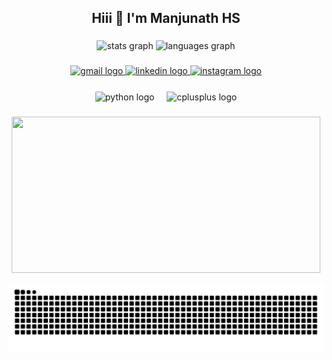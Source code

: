 <!-- Introduction section -->
<h2 align="center">Hiii 👋 I'm Manjunath HS</h2>

###

<!-- Profile stats cards section -->
<div align="center">
  <!-- First profile stats card -->
  <img src="https://github-readme-stats.vercel.app/api?username=Manjunathhs-0003&theme=nightowl&show_icons=true&hide_border=true&count_private=true" height="150" alt="stats graph"/>
  
<!-- Second profile stats card -->
<img src="https://github-readme-stats.vercel.app/api/top-langs/?username=Manjunathhs-0003&theme=nightowl&show_icons=true&hide_border=true&layout=compact" height="150" alt="languages graph" />

###

<!-- Contact section -->
<div align="center">
  <!-- Gmail logo with mailto link -->
  <a href="mailto:hsmanjunathhsmanjunath@gmail.com" target="_blank">
    <img src="https://img.shields.io/static/v1?message=Gmail&logo=gmail&label=&color=D14836&logoColor=white&labelColor=&style=for-the-badge" height="35" alt="gmail logo" />
  </a>
  
  <!-- LinkedIn logo with LinkedIn profile link -->
  <a href="https://www.linkedin.com/in/manjunath-hs003" target="_blank">
    <img src="https://img.shields.io/static/v1?message=LinkedIn&logo=linkedin&label=&color=0077B5&logoColor=white&labelColor=&style=for-the-badge" height="35" alt="linkedin logo" />
  </a>
  
  <!-- Instagram logo with Instagram profile link -->
  <a href="https://www.instagram.com/_manjunathhs?igsh=MWJvenZmNDBsanN6OQ==" target="_blank">
    <img src="https://img.shields.io/static/v1?message=Instagram&logo=instagram&label=&color=E4405F&logoColor=white&labelColor=&style=for-the-badge" height="35" alt="instagram logo" />
  </a>
</div>

###
<!-- Programming language icons section -->
<div align="center">
  <!-- Python logo -->
  <img src="https://cdn.jsdelivr.net/gh/devicons/devicon/icons/python/python-original.svg" align="center" height="50" alt="python logo"  />
  <!-- Spacer -->
  <img width="12" />
  <!-- C++ logo -->
  <img src="https://cdn.jsdelivr.net/gh/devicons/devicon/icons/cplusplus/cplusplus-original.svg" align="center" height="50" alt="cplusplus logo"  />
</div>

###

<!-- Streak stats section -->
<p align="center">
  <img height="250" width="99%" src="https://github-readme-streak-stats.herokuapp.com/?user=Manjunathhs-0003&theme=nightowl&hide_border=true" card_width=320/>
</p>

<!-- Snake animation section -->
<img src="https://raw.githubusercontent.com/Manjunathhs-0003/Manjunathhs-0003/output/snake.svg" alt="Snake animation" />

###
